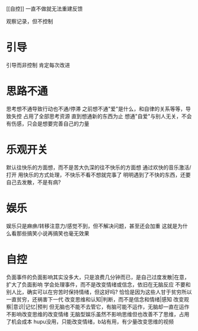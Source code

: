 [[自控]]
一直不做就无法重建反馈

观察记录，但不控制
# 引导
引导而非控制
肯定每次改进

# 思路不通
思考想不通导致行动也不通/停滞
之前想不通"爱"是什么，和自律的关系等等，导致失控
占用了全部思考资源
直到想通新的东西为止
	想通"自爱"与别人无关，不会有伤感，只会是想要完善自己的力量
# 乐观开关
默认往快乐的方面想，而不是苦大仇深的往不快乐的方面想
通过欢快的音乐激活/打开
用快乐的方式处理，不快乐不看不想就完事了
	明明遇到了不快的东西，还要自己去发散，不是有病?
# 娱乐
娱乐只是麻痹/转移注意力/感觉不到，但不解决问题，甚至还会加重
这就是为什么看那些搞笑小说再搞笑也毫无效果

# 自控
负面事件的负面影响其实没多大，只是浪费几分钟而已，是自己过度发散|在意，扩大了负面影响
学会处理事件，而不是改变情绪或信念，依旧在无脑反应
	不要和别人比，确实可以在穷苦时保持情绪，但这好吗?
	恰恰是因为这些人甘于贫穷所以一直贫穷，还祸害下一代
	改变思维和认知|判断，而不是信念和情绪|感知
	改变观察|意识|记忆|预判
但无脑也不能不去管它，有脑可能不运作，无脑却一直在运作
	不影响改变思维的改变情绪
	无脑型娱乐虽然不影响思维但也改善不了思维，占用了机会成本
hupu没用，只能改变情绪，b站有用，有少量改变思维的视频
